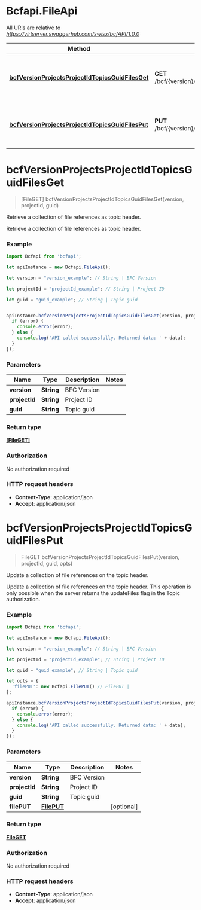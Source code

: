 # Bcfapi.FileApi

All URIs are relative to *https://virtserver.swaggerhub.com/swisx/bcfAPI/1.0.0*

Method | HTTP request | Description
------------- | ------------- | -------------
[**bcfVersionProjectsProjectIdTopicsGuidFilesGet**](FileApi.md#bcfVersionProjectsProjectIdTopicsGuidFilesGet) | **GET** /bcf/{version}/projects/{project_id}/topics/{guid}/files | Retrieve a collection of file references as topic header.
[**bcfVersionProjectsProjectIdTopicsGuidFilesPut**](FileApi.md#bcfVersionProjectsProjectIdTopicsGuidFilesPut) | **PUT** /bcf/{version}/projects/{project_id}/topics/{guid}/files | Update a collection of file references on the topic header.


<a name="bcfVersionProjectsProjectIdTopicsGuidFilesGet"></a>
# **bcfVersionProjectsProjectIdTopicsGuidFilesGet**
> [FileGET] bcfVersionProjectsProjectIdTopicsGuidFilesGet(version, projectId, guid)

Retrieve a collection of file references as topic header.

Retrieve a collection of file references as topic header.

### Example
```javascript
import Bcfapi from 'bcfapi';

let apiInstance = new Bcfapi.FileApi();

let version = "version_example"; // String | BFC Version

let projectId = "projectId_example"; // String | Project ID

let guid = "guid_example"; // String | Topic guid


apiInstance.bcfVersionProjectsProjectIdTopicsGuidFilesGet(version, projectId, guid, (error, data, response) => {
  if (error) {
    console.error(error);
  } else {
    console.log('API called successfully. Returned data: ' + data);
  }
});
```

### Parameters

Name | Type | Description  | Notes
------------- | ------------- | ------------- | -------------
 **version** | **String**| BFC Version | 
 **projectId** | **String**| Project ID | 
 **guid** | **String**| Topic guid | 

### Return type

[**[FileGET]**](FileGET.md)

### Authorization

No authorization required

### HTTP request headers

 - **Content-Type**: application/json
 - **Accept**: application/json

<a name="bcfVersionProjectsProjectIdTopicsGuidFilesPut"></a>
# **bcfVersionProjectsProjectIdTopicsGuidFilesPut**
> FileGET bcfVersionProjectsProjectIdTopicsGuidFilesPut(version, projectId, guid, opts)

Update a collection of file references on the topic header.

Update a collection of file references on the topic header. This operation is only possible when the server returns the updateFiles flag in the Topic authorization.

### Example
```javascript
import Bcfapi from 'bcfapi';

let apiInstance = new Bcfapi.FileApi();

let version = "version_example"; // String | BFC Version

let projectId = "projectId_example"; // String | Project ID

let guid = "guid_example"; // String | Topic guid

let opts = { 
  'filePUT': new Bcfapi.FilePUT() // FilePUT | 
};

apiInstance.bcfVersionProjectsProjectIdTopicsGuidFilesPut(version, projectId, guid, opts, (error, data, response) => {
  if (error) {
    console.error(error);
  } else {
    console.log('API called successfully. Returned data: ' + data);
  }
});
```

### Parameters

Name | Type | Description  | Notes
------------- | ------------- | ------------- | -------------
 **version** | **String**| BFC Version | 
 **projectId** | **String**| Project ID | 
 **guid** | **String**| Topic guid | 
 **filePUT** | [**FilePUT**](FilePUT.md)|  | [optional] 

### Return type

[**FileGET**](FileGET.md)

### Authorization

No authorization required

### HTTP request headers

 - **Content-Type**: application/json
 - **Accept**: application/json

